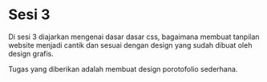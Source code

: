 # Sesi 3

Di sesi 3 diajarkan mengenai dasar dasar css, bagaimana membuat tanpilan website menjadi cantik dan sesuai dengan design yang sudah dibuat oleh design grafis.

Tugas yang diberikan adalah membuat design porotofolio sederhana.